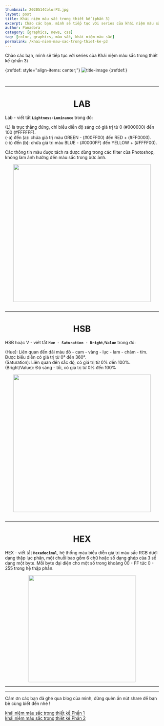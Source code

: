 ```yaml
---
thumbnail: 2020514ColorP3.jpg
layout: post
title: Khái niệm màu sắc trong thiết kế (phần 3)
excerpt: Chào các bạn, mình sẽ tiếp tục với series của khái niệm màu sắc trong thiết kế phần 3.
author: Panadora
category: [graphics, news, css]
tag: [color, graphics, màu sắc, khái niệm màu sắc] 
permalink: /khai-niem-mau-sac-trong-thiet-ke-p3
---
```


Chào các bạn, mình sẽ tiếp tục với series của Khái niệm màu sắc trong thiết kế (phần 3)<br>

{:refdef: style="align-items: center;"}
![title-image]({{site.url}}/image/2020514ColorP3.jpg)
{:refdef:}

<br>
<hr>

<h1 style="text-align: center;">LAB</h1>

Lab - viết tắt **`Lightness-Luminance`** trong đó:

(L) là trục thẳng đứng, chỉ biểu diễn độ sáng có giá trị từ 0 (#000000) đến 100 (#FFFFFF).<br>
(-a) đến (a): chứa giá trị màu GREEN - (#00FF00) đến RED + (#FF0000).<br>
(-b) đến (b): chứa giá trị màu BLUE - (#0000FF) đến YELLOW + (#FFFF00).

Các thông tin màu được tách ra được dùng trong các filter của Photoshop, không làm ảnh hưởng đến màu sắc trong bức ảnh.

<center><img width="450" height="450" class="img-thumbnail" src="{{baseurl}}/image/LAB.png"></center>

<br>
<hr>

<h1 style="text-align: center;">HSB</h1>

HSB hoặc V - viết tắt **`Hue - Saturation - Bright/Value`** trong đó:

(Hue): Liên quan đến dải màu đỏ - cam - vàng - lục - lam - chàm - tím. Được biểu diễn có giá trị từ 0° đến 360°.<br>
(Saturation): Liên quan đến sắc độ, có giá trị từ 0% đến 100%.<br>
(Bright/Value): Độ sáng - tối, có giá trị từ 0% đến 100%<br>

<center><img width="450" height="450" class="img-thumbnail" src="{{baseurl}}/image/HSB.png"></center>

<br>
<hr>

<h1 style="text-align: center;">HEX</h1>

HEX - viết tắt **`Hexadecimal`**, hệ thống màu biểu diễn giá trị màu sắc RGB dưới dạng thập lục phân, một chuỗi bao gồm 6 chữ hoặc số dạng ghép của 3 số dạng một byte. Mỗi byte đại diện cho một số trong khoảng 00 - FF tức 0 - 255 trong hệ thập phân.

<center><img width="350" height="350" class="img-thumbnail" src="{{baseurl}}/image/HEX.jpg"></center>

<hr><hr>

Cảm ơn các bạn đã ghé qua blog của mình, đừng quên ấn nút share để bạn bè cùng biết đến nhé !

[khái niệm màu sắc trong thiết kế Phần 1](https://congnghevacuocsong.tk/khai-niem-mau-sac-trong-thiet-ke-p1) <br>
[khái niệm màu sắc trong thiết kế Phần 2](https://congnghevacuocsong.tk/khai-niem-mau-sac-trong-thiet-ke-p2) <br>
